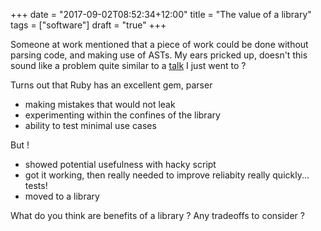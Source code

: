 +++
date = "2017-09-02T08:52:34+12:00"
title = "The value of a library"
tags = ["software"]
draft = "true"
+++

Someone at work mentioned that a piece of work could be done without parsing code, and making use of ASTs.
My ears pricked up, doesn't this sound like a problem quite similar to a [talk](https://www.youtube.com/watch?v=82Yqfpr0BL4&feature=youtu.be) I just went to ?

Turns out that Ruby has an excellent gem, parser

- making mistakes that would not leak
- experimenting within the confines of the library
- ability to test minimal use cases

But !
- showed potential usefulness with hacky script
- got it working, then really needed to improve reliabity really quickly... tests!
- moved to a library


What do you think are benefits of a library ? Any tradeoffs to consider ?

